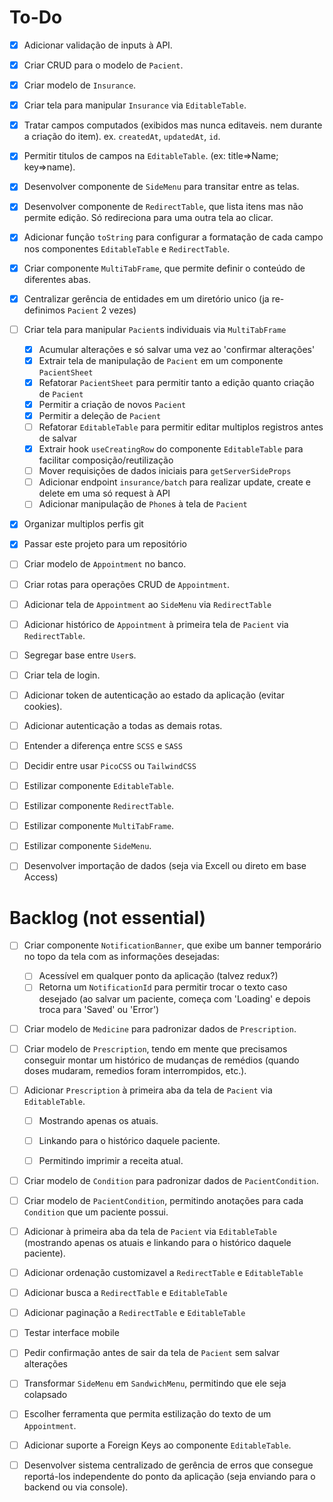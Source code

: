 # To-Do

 - [x] Adicionar validação de inputs à API.
 - [x] Criar CRUD para o modelo de `Pacient`.

 - [x] Criar modelo de `Insurance`.
 - [x] Criar tela para manipular `Insurance` via `EditableTable`.
 - [x] Tratar campos computados (exibidos mas nunca editaveis. nem durante a criação do item). ex. `createdAt`, `updatedAt`, `id`.
 - [x] Permitir titulos de campos na `EditableTable`. (ex: title=>Name; key=>name).
 - [x] Desenvolver componente de `SideMenu` para transitar entre as telas.

 - [x] Desenvolver componente de `RedirectTable`, que lista itens mas não permite edição. Só redireciona para uma outra tela ao clicar.
 - [x] Adicionar função `toString` para configurar a formatação de cada campo nos componentes `EditableTable` e `RedirectTable`.

 - [x] Criar componente `MultiTabFrame`, que permite definir o conteúdo de diferentes abas.
 - [x] Centralizar gerência de entidades em um diretório unico (ja re-definimos `Pacient` 2 vezes)
 - [ ] Criar tela para manipular `Pacient`s individuais via `MultiTabFrame` 
   - [x] Acumular alterações e só salvar uma vez ao 'confirmar alterações'
   - [x] Extrair tela de manipulação de `Pacient` em um componente `PacientSheet`
   - [x] Refatorar `PacientSheet` para permitir tanto a edição quanto criação de `Pacient`
   - [x] Permitir a criação de novos `Pacient`
   - [x] Permitir a deleção de `Pacient`
   - [ ] Refatorar `EditableTable` para permitir editar multiplos registros antes de salvar
    - [x] Extrair hook `useCreatingRow` do componente `EditableTable` para facilitar composição/reutilização
    - [ ] Mover requisições de dados iniciais para `getServerSideProps`
    - [ ] Adicionar endpoint `insurance/batch` para realizar update, create e delete em uma só request à API
   - [ ] Adicionar manipulação de `Phone`s à tela de `Pacient`

 - [x] Organizar multiplos perfis git
 - [x] Passar este projeto para um repositório

 - [ ] Criar modelo de `Appointment` no banco.
 - [ ] Criar rotas para operações CRUD de `Appointment`.
 - [ ] Adicionar tela de `Appointment` ao `SideMenu` via `RedirectTable`
 - [ ] Adicionar histórico de `Appointment` à primeira tela de `Pacient` via `RedirectTable`.

 - [ ] Segregar base entre `User`s.
 - [ ] Criar tela de login.
 - [ ] Adicionar token de autenticação ao estado da aplicação (evitar cookies).
 - [ ] Adicionar autenticação a todas as demais rotas.
 
 - [ ] Entender a diferença entre `SCSS` e `SASS`
 - [ ] Decidir entre usar `PicoCSS` ou `TailwindCSS`
 - [ ] Estilizar componente `EditableTable`.
 - [ ] Estilizar componente `RedirectTable`.
 - [ ] Estilizar componente `MultiTabFrame`.
 - [ ] Estilizar componente `SideMenu`.

 - [ ] Desenvolver importação de dados (seja via Excell ou direto em base Access)
 


# Backlog (not essential)
 - [ ] Criar componente `NotificationBanner`, que exibe um banner temporário no topo da tela com as informações desejadas:
   - [ ] Acessível em qualquer ponto da aplicação (talvez redux?)
   - [ ] Retorna um `NotificationId` para permitir trocar o texto caso desejado (ao salvar um paciente, começa com 'Loading' e depois troca para 'Saved' ou 'Error')

 - [ ] Criar modelo de `Medicine` para padronizar dados de `Prescription`.
 - [ ] Criar modelo de `Prescription`, tendo em mente que precisamos conseguir montar um histórico de mudanças de remédios (quando doses mudaram, remedios foram interrompidos, etc.).
 - [ ] Adicionar `Prescription` à primeira aba da tela de `Pacient` via `EditableTable`.
   - [ ] Mostrando apenas os atuais.
   - [ ] Linkando para o histórico daquele paciente.
   - [ ] Permitindo imprimir a receita atual.


 - [ ] Criar modelo de `Condition` para padronizar dados de `PacientCondition`.
 - [ ] Criar modelo de `PacientCondition`, permitindo anotações para cada `Condition` que um paciente possui.
 - [ ] Adicionar à primeira aba da tela de `Pacient` via `EditableTable` (mostrando apenas os atuais e linkando para o histórico daquele paciente).

 - [ ] Adicionar ordenação customizavel a `RedirectTable` e `EditableTable`
 - [ ] Adicionar busca a `RedirectTable` e `EditableTable`
 - [ ] Adicionar paginação a `RedirectTable` e `EditableTable`

 - [ ] Testar interface mobile
 - [ ] Pedir confirmação antes de sair da tela de `Pacient` sem salvar alterações
 - [ ] Transformar `SideMenu` em `SandwichMenu`, permitindo que ele seja colapsado
 - [ ] Escolher ferramenta que permita estilização do texto de um `Appointment`.
 - [ ] Adicionar suporte a Foreign Keys ao componente `EditableTable`.
 - [ ] Desenvolver sistema centralizado de gerência de erros que consegue reportá-los independente do ponto da aplicação (seja enviando para o backend ou via console).